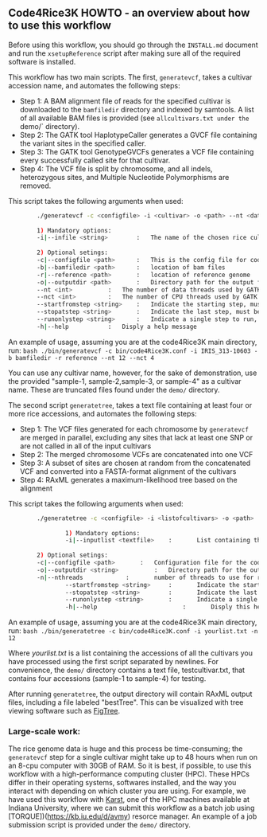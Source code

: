 ## Code4Rice3K HOWTO - an overview about how to use this workflow

Before using this workflow, you should go through the `INSTALL.md` document and run the `xsetupReference` script after making sure all of the required software is installed. 

This workflow has two main scripts. 
The first, `generatevcf`, takes a cultivar accession name, and automates the following steps:
- Step 1: A BAM alignment file of reads for the specified cultivar is downloaded to the `bamfiledir` directory and indexed by samtools. A list of all available BAM files is provided (see `allcultivars.txt under the 
`demo/` directory).
- Step 2: The GATK tool HaplotypeCaller generates a GVCF file containing the variant sites in the specified caller.
- Step 3: The GATK tool GenotypeGVCFs generates a VCF file containing every successfully called site for that cultivar.
- Step 4: The VCF file is split by chromosome, and all indels, heterozygous sites, and Multiple Nucleotide Polymorphisms are removed.

This script takes the following arguments when used:

```bash
		./generatevcf -c <configfile> -i <cultivar> -o <path> --nt <data_threads> --nct <cpu_threads_per_data_thread>
		
		1) Mandatory options:
		-i|--infile <string>		:	The name of the chosen rice cultivar (for names, see above)
		
		2) Optional setings:
		-c|--configfile <path>		:	This is the config file for code4Rice3K workflow
		-b|--bamfiledir <path>		:	location of bam files
		-r|--reference <path>		:	location of reference genome
		-o|--outputdir <path>		:	Directory path for the output files
		--nt <int>			:	The number of data threads used by GATK (6-24 is recommended)
		--nct <int>			:	The number of CPU threads used by GATK (4-12 is recommended)
		--startfromstep <string>	:	Indicate the starting step, must be between step1-step4 (see below) 
		--stopatstep <string>		:	Indicate the last step, must be between step1-step4 (see below)
		--runonlystep <string>		:	Indicate a single step to run, e.g. step1 or step3 (see below)
		-h|--help			:	Disply a help message
```


An example of usage, assuming you are at the code4Rice3K main directory, run:
`bash ./bin/generatevcf -c bin/code4Rice3K.conf -i IRIS_313-10603 -b bamfiledir -r reference --nt 12 --nct 4`  

You can use any cultivar name, however, for the sake of demonstration, use the provided "sample-1, sample-2,sample-3, or sample-4" as a cultivar name. 
These are truncated files found under the `demo/` directory. 

The second script `generatetree`, takes a text file containing at least four or more rice accessions, and automates the following steps:
- Step 1: The VCF files generated for each chromosome by `generatevcf` are merged in parallel, excluding any sites that lack at least one SNP or are not called in all of the input cultivars
- Step 2: The merged chromosome VCFs are concatenated into one VCF
- Step 3: A subset of sites are chosen at random from the concatenated VCF and converted into a FASTA-format alignment of the cultivars
- Step 4: RAxML generates a maximum-likelihood tree based on the alignment

This script takes the following arguments when used:

```bash 
		./generatetree -c <configfile> -i <listofcultivars> -o <path>
                
                1) Mandatory options:
                -i|--inputlist <textfile>	 :       List containing the names of all cultivars to be inferred. Names must be separated by newlines.
                
		2) Optional setings:
		-c|--configfile <path>		 :	 Configuration file for the code4Rice3K workflow
		-o|--outputdir <string>	         :	 Directory path for the output files
		-n|--nthreads			 :       number of threads to use for raxml
                --startfromstep <string>   	 :       Indicate the starting step, must be between step1-step4 (see below) 
                --stopatstep <string>      	 :       Indicate the last step, must be between step1-step4 (see below)
                --runonlystep <string>     	 :       Indicate a single step to run, e.g. step1 or step3 (see below)
                -h|--help                     	 :       Disply this help message
```

An example of usage, assuming you are at the code4Rice3K main directory, run:
`bash ./bin/generatetree -c bin/code4Rice3K.conf -i yourlist.txt -n 12`

Where _yourlist.txt_ is a list containing the accessions of all the cultivars you have processed using the first script separated by newlines.
For convenience, the `demo/` directory contains a text file, testcultivar.txt, that contains four accessions (sample-1 to sample-4) for testing.

After running `generatetree`, the output directory will contain RAxML output files, including a file labeled "bestTree".
This can be visualized with tree viewing software such as [FigTree](http://tree.bio.ed.ac.uk/software/figtree/).

### Large-scale work:
The rice genome data is huge and this process be time-consuming; the `generatevcf` step for a single cultivar might take up to 48 hours when run on an 8-cpu computer with 30GB of RAM.
So it is best, if possible, to use this workflow with a high-performance computing cluster (HPC). 
These HPCs differ in their operating systems, softwares installed, and the way you interact with depending on which cluster you are using. 
For example, we have used this workflow with [Karst](https://kb.iu.edu/d/bezu), one of the HPC machines available at Indiana University, where we can submit this workflow as a batch job using 
[TORQUE])(https://kb.iu.edu/d/avmy) resorce manager. An example of a job submission script is provided under the `demo/` directory. 
